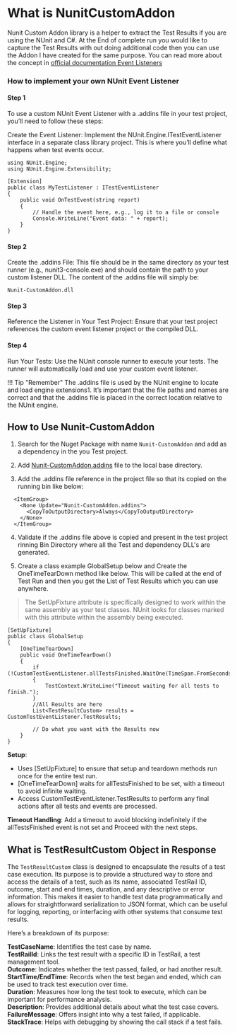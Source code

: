 # What is NunitCustomAddon
Nunit Custom Addon library is a helper to extract the Test Results if you are using the NUnit and C#. At the End of complete run you would like to capture the Test Results with out doing additional code then you can use the Addon I have created for the same purpose. You can read more about the concept in [official documentation Event Listeners](https://docs.nunit.org/articles/nunit-engine/extensions/creating-extensions/Event-Listeners.html)

### How to implement your own NUnit Event Listener

#### Step 1
To use a custom NUnit Event Listener with a .addins file in your test project, you’ll need to follow these steps:

Create the Event Listener: Implement the NUnit.Engine.ITestEventListener interface in a separate class library project. This is where you’ll define what happens when test events occur.

```
using NUnit.Engine;
using NUnit.Engine.Extensibility;

[Extension]
public class MyTestListener : ITestEventListener
{
    public void OnTestEvent(string report)
    {
        // Handle the event here, e.g., log it to a file or console
        Console.WriteLine("Event data: " + report);
    }
}
```
#### Step 2
Create the .addins File: This file should be in the same directory as your test runner (e.g., nunit3-console.exe) and should contain the path to your custom listener DLL. The content of the .addins file will simply be:
```
Nunit-CustomAddon.dll
```

#### Step 3
Reference the Listener in Your Test Project: Ensure that your test project references the custom event listener project or the compiled DLL.

#### Step 4
Run Your Tests: Use the NUnit console runner to execute your tests. The runner will automatically load and use your custom event listener.

!!! Tip "Remember" 
     The .addins file is used by the NUnit engine to locate and load engine extensions1. It’s important that the file paths and names are correct and that the .addins file is placed in the correct location relative to the NUnit engine.

## How to Use Nunit-CustomAddon
1. Search for the Nuget Package with name `Nunit-CustomAddon` and add as a dependency in the you Test project.

2. Add [Nunit-CustomAddon.addins](./Addins/Nunit-CustomAddon.addins) file to the local base directory.

3. Add the .addins file reference in the project file so that its copied on the running bin like below:
```
  <ItemGroup>
    <None Update="Nunit-CustomAddon.addins">
      <CopyToOutputDirectory>Always</CopyToOutputDirectory>
    </None>
  </ItemGroup>
```
4. Validate if the .addins file above is copied and present in the test project rinning Bin Directory where all the Test and dependency DLL's are generated.

5. Create a class example GlobalSetup below and Create the OneTimeTearDown method like below. This will be called at the end of Test Run and then you get the List of Test Results which you can use anywhere. 
>  The SetUpFixture attribute is specifically designed to work within the same assembly as your test classes. NUnit looks for classes marked with this attribute within the assembly being executed.
```
[SetUpFixture]
public class GlobalSetup
{
    [OneTimeTearDown]
    public void OneTimeTearDown()
    {
        if (!CustomTestEventListener.allTestsFinished.WaitOne(TimeSpan.FromSeconds(10)))
        {
            TestContext.WriteLine("Timeout waiting for all tests to finish.");
        }
        //All Results are here
        List<TestResultCustom> results =  CustomTestEventListener.TestResults;
        
        // Do what you want with the Results now
    }
}
```
**Setup**:
- Uses [SetUpFixture] to ensure that setup and teardown methods run once for the entire test run.
- [OneTimeTearDown] waits for allTestsFinished to be set, with a timeout to avoid infinite waiting.
- Access CustomTestEventListener.TestResults to perform any final actions after all tests and events are processed.

**Timeout Handling**:
Add a timeout to avoid blocking indefinitely if the allTestsFinished event is not set and Proceed with the next steps.

## What is TestResultCustom Object in Response
The `TestResultCustom` class is designed to encapsulate the results of a test case execution. Its purpose is to provide a structured way to store and access the details of a test, such as its name, associated TestRail ID, outcome, start and end times, duration, and any descriptive or error information. This makes it easier to handle test data programmatically and allows for straightforward serialization to JSON format, which can be useful for logging, reporting, or interfacing with other systems that consume test results.

Here’s a breakdown of its purpose:

**TestCaseName**: Identifies the test case by name.  
**TestRailId**: Links the test result with a specific ID in TestRail, a test management tool.  
**Outcome**: Indicates whether the test passed, failed, or had another result.  
**StartTime/EndTime**: Records when the test began and ended, which can be used to track test execution over time.  
**Duration**: Measures how long the test took to execute, which can be important for performance analysis.  
**Description**: Provides additional details about what the test case covers.  
**FailureMessage**: Offers insight into why a test failed, if applicable.  
**StackTrace**: Helps with debugging by showing the call stack if a test fails.  
